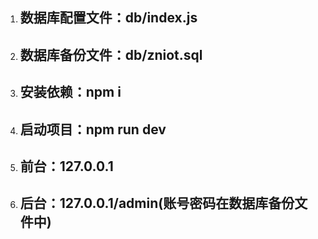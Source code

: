 1. ## 数据库配置文件：db/index.js
2. ## 数据库备份文件：db/zniot.sql
3. ## 安装依赖：npm i
4. ## 启动项目：npm run dev
5. ## 前台：127.0.0.1
6. ## 后台：127.0.0.1/admin(账号密码在数据库备份文件中)